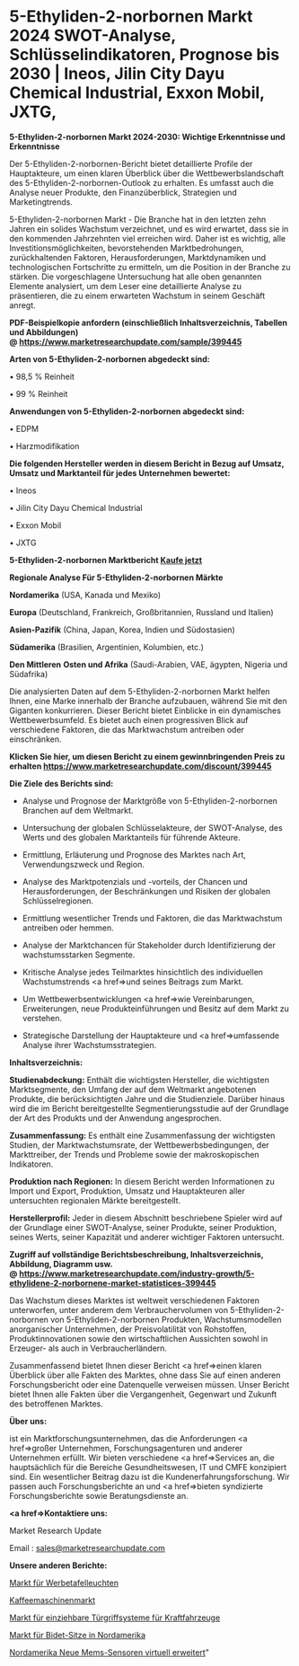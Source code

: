 # 5-Ethyliden-2-norbornen Markt 2024 SWOT-Analyse, Schlüsselindikatoren, Prognose bis 2030 | Ineos, Jilin City Dayu Chemical Industrial, Exxon Mobil, JXTG, 

<strong>5-Ethyliden-2-norbornen Markt 2024-2030: Wichtige Erkenntnisse und Erkenntnisse</strong>

Der 5-Ethyliden-2-norbornen-Bericht bietet detaillierte Profile der Hauptakteure, um einen klaren Überblick über die Wettbewerbslandschaft des 5-Ethyliden-2-norbornen-Outlook zu erhalten. Es umfasst auch die Analyse neuer Produkte, den Finanzüberblick, Strategien und Marketingtrends.

5-Ethyliden-2-norbornen Markt - Die Branche hat in den letzten zehn Jahren ein solides Wachstum verzeichnet, und es wird erwartet, dass sie in den kommenden Jahrzehnten viel erreichen wird. Daher ist es wichtig, alle Investitionsmöglichkeiten, bevorstehenden Marktbedrohungen, zurückhaltenden Faktoren, Herausforderungen, Marktdynamiken und technologischen Fortschritte zu ermitteln, um die Position in der Branche zu stärken. Die vorgeschlagene Untersuchung hat alle oben genannten Elemente analysiert, um dem Leser eine detaillierte Analyse zu präsentieren, die zu einem erwarteten Wachstum in seinem Geschäft anregt.

<strong><b>PDF-Beispielkopie anfordern (einschließlich Inhaltsverzeichnis, Tabellen und Abbildungen) @ </b></strong><strong><a href=https://www.marketresearchupdate.com/sample/399445><strong>https://www.marketresearchupdate.com/sample/399445</u></a></strong></strong>

<strong>Arten von 5-Ethyliden-2-norbornen abgedeckt sind:</strong>

• 98,5 % Reinheit

• 99 % Reinheit

<strong>Anwendungen von 5-Ethyliden-2-norbornen abgedeckt sind:</strong>

• EDPM

• Harzmodifikation

<strong>Die folgenden Hersteller werden in diesem Bericht in Bezug auf Umsatz, Umsatz und Marktanteil für jedes Unternehmen bewertet:</strong>

• Ineos

• Jilin City Dayu Chemical Industrial

• Exxon Mobil

• JXTG

<strong>5-Ethyliden-2-norbornen Marktbericht <a href=https://www.marketresearchupdate.com/buynow/399445>Kaufe jetzt</a></strong>

<strong>Regionale Analyse Für 5-Ethyliden-2-norbornen Märkte</strong>

<strong>Nordamerika</strong> (USA, Kanada und Mexiko)

<strong>Europa</strong> (Deutschland, Frankreich, Großbritannien, Russland und Italien)

<strong>Asien-Pazifik</strong> (China, Japan, Korea, Indien und Südostasien)

<strong>Südamerika</strong> (Brasilien, Argentinien, Kolumbien, etc.)

<strong>Den Mittleren</strong> <strong>Osten und Afrika</strong> (Saudi-Arabien, VAE, ägypten, Nigeria und Südafrika)

Die analysierten Daten auf dem 5-Ethyliden-2-norbornen Markt helfen Ihnen, eine Marke innerhalb der Branche aufzubauen, während Sie mit den Giganten konkurrieren. Dieser Bericht bietet Einblicke in ein dynamisches Wettbewerbsumfeld. Es bietet auch einen progressiven Blick auf verschiedene Faktoren, die das Marktwachstum antreiben oder einschränken.

<strong>Klicken Sie hier, um diesen Bericht zu einem gewinnbringenden Preis zu erhalten
</strong><strong><a href=https://www.marketresearchupdate.com/discount/399445>https://www.marketresearchupdate.com/discount/399445</b></u></strong></a>

<strong>Die Ziele des Berichts sind:</strong>

- Analyse und Prognose der Marktgröße von 5-Ethyliden-2-norbornen Branchen auf dem Weltmarkt.

- Untersuchung der globalen Schlüsselakteure, der SWOT-Analyse, des Werts und des globalen Marktanteils für führende Akteure.

- Ermittlung, Erläuterung und Prognose des Marktes nach Art, Verwendungszweck und Region.

- Analyse des Marktpotenzials und -vorteils, der Chancen und Herausforderungen, der Beschränkungen und Risiken der globalen Schlüsselregionen.

- Ermittlung wesentlicher Trends und Faktoren, die das Marktwachstum antreiben oder hemmen.

- Analyse der Marktchancen für Stakeholder durch Identifizierung der wachstumsstarken Segmente.

- Kritische Analyse jedes Teilmarktes hinsichtlich des individuellen Wachstumstrends <a href=>und</a> seines Beitrags zum Markt.

- Um Wettbewerbsentwicklungen <a href=>wie</a> Vereinbarungen, Erweiterungen, neue Produkteinführungen und Besitz auf dem Markt zu verstehen.

- Strategische Darstellung der Hauptakteure und <a href=>umfas</a>sende Analyse ihrer Wachstumsstrategien.

<strong>Inhaltsverzeichnis:</strong>

<strong>Studienabdeckung:</strong> Enthält die wichtigsten Hersteller, die wichtigsten Marktsegmente, den Umfang der auf dem Weltmarkt angebotenen Produkte, die berücksichtigten Jahre und die Studienziele. Darüber hinaus wird die im Bericht bereitgestellte Segmentierungsstudie auf der Grundlage der Art des Produkts und der Anwendung angesprochen.

<strong>Zusammenfassung:</strong> Es enthält eine Zusammenfassung der wichtigsten Studien, der Marktwachstumsrate, der Wettbewerbsbedingungen, der Markttreiber, der Trends und Probleme sowie der makroskopischen Indikatoren.

<strong>Produktion nach Regionen:</strong> In diesem Bericht werden Informationen zu Import und Export, Produktion, Umsatz und Hauptakteuren aller untersuchten regionalen Märkte bereitgestellt.

<strong>Herstellerprofil:</strong> Jeder in diesem Abschnitt beschriebene Spieler wird auf der Grundlage einer SWOT-Analyse, seiner Produkte, seiner Produktion, seines Werts, seiner Kapazität und anderer wichtiger Faktoren untersucht.

<strong><b>Zugriff auf vollständige Berichtsbeschreibung, Inhaltsverzeichnis, Abbildung, Diagramm usw. @ </b></strong><strong><a href=https://www.marketresearchupdate.com/industry-growth/5-ethylidene-2-norbornene-market-statistices-399445>https://www.marketresearchupdate.com/industry-growth/5-ethylidene-2-norbornene-market-statistices-399445</a></strong>

Das Wachstum dieses Marktes ist weltweit verschiedenen Faktoren unterworfen, unter anderem dem Verbrauchervolumen von 5-Ethyliden-2-norbornen von 5-Ethyliden-2-norbornen Produkten, Wachstumsmodellen anorganischer Unternehmen, der Preisvolatilität von Rohstoffen, Produktinnovationen sowie den wirtschaftlichen Aussichten sowohl in Erzeuger- als auch in Verbraucherländern.

Zusammenfassend bietet Ihnen dieser Bericht <a href=>einen</a> klaren Überblick über alle Fakten des Marktes, ohne dass Sie auf einen anderen Forschungsbericht oder eine Datenquelle verweisen müssen. Unser Bericht bietet Ihnen alle Fakten über die Vergangenheit, Gegenwart und Zukunft des betroffenen Marktes.

<strong>Über uns:</strong>

 ist ein Marktforschungsunternehmen, das die Anforderungen <a href=>großer</a> Unternehmen, Forschungsagenturen und anderer Unternehmen erfüllt. Wir bieten verschiedene <a href=>Services</a> an, die hauptsächlich für die Bereiche Gesundheitswesen, IT und CMFE konzipiert sind. Ein wesentlicher Beitrag dazu ist die Kundenerfahrungsforschung. Wir passen auch Forschungsberichte an und <a href=>bieten</a> syndizierte Forschungsberichte sowie Beratungsdienste an.

<strong><a href=>Kontaktiere uns:</a></strong>

Market Research Update

Email : sales@marketresearchupdate.com

<strong>Unsere anderen Berichte:</strong>

<a href=https://www.linkedin.com/pulse/advertising-billboard-lights-market-2023-latest>Markt für Werbetafelleuchten</a>

<a href=https://www.linkedin.com/pulse/coffee-machines-market-opportunities-stay-ahead>Kaffeemaschinenmarkt</a>

<a href=https://www.linkedin.com/pulse/automotive-retractable-door-handle-system-market-1f>Markt für einziehbare Türgriffsysteme für Kraftfahrzeuge</a>

<a href=https://www.linkedin.com/pulse/north-america-bidet-seats-market-2023-2030-growth-opportunity>Markt für Bidet-Sitze in Nordamerika</a>

<a href=https://www.linkedin.com/pulse/north-america-new-mems-sensors-virtual-augmented>Nordamerika Neue Mems-Sensoren virtuell erweitert</a>"
